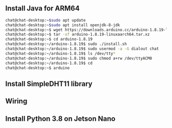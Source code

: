 
## Install Java for ARM64  
```bash
chat@chat-desktop:~$sudo apt update
chat@chat-desktop:~$sudo apt install openjdk-8-jdk
chat@chat-desktop:~$ wget https://downloads.arduino.cc/arduino-1.8.19-linuxaarch64.tar.xz
chat@chat-desktop:~$ tar -xf arduino-1.8.19-linuxaarch64.tar.xz
chat@chat-desktop:~$ cd arduino-1.8.19
chat@chat-desktop:~/arduino-1.8.19$ sudo ./install.sh
chat@chat-desktop:~/arduino-1.8.19$ sudo usermod -a -G dialout chat
chat@chat-desktop:~/arduino-1.8.19$ ls /dev/tty*
chat@chat-desktop:~/arduino-1.8.19$ sudo chmod a+rw /dev/ttyACM0  
chat@chat-desktop:~/arduino-1.8.19$ cd 
chat@chat-desktop:~$ arduino
```

## Install SimpleDHT11 library 

## Wiring

## Install Python 3.8 on Jetson Nano






